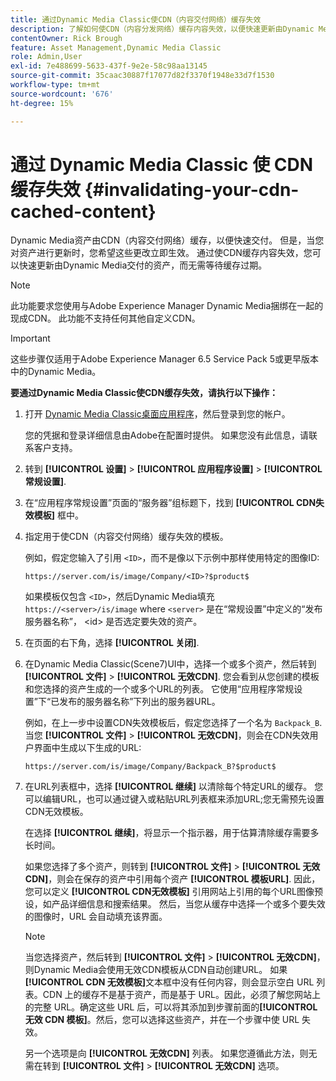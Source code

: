 ```yaml
---
title: 通过Dynamic Media Classic使CDN（内容交付网络）缓存失效
description: 了解如何使CDN（内容分发网络）缓存内容失效，以便快速更新由Dynamic Media交付的资产，而无需等待缓存过期。
contentOwner: Rick Brough
feature: Asset Management,Dynamic Media Classic
role: Admin,User
exl-id: 7e488699-5633-437f-9e2e-58c98aa13145
source-git-commit: 35caac30887f17077d82f3370f1948e33d7f1530
workflow-type: tm+mt
source-wordcount: '676'
ht-degree: 15%

---
```


# 通过 Dynamic Media Classic 使 CDN 缓存失效 {#invalidating-your-cdn-cached-content}

Dynamic Media资产由CDN（内容交付网络）缓存，以便快速交付。 但是，当您对资产进行更新时，您希望这些更改立即生效。 通过使CDN缓存内容失效，您可以快速更新由Dynamic Media交付的资产，而无需等待缓存过期。

>[!NOTE]
>
>此功能要求您使用与Adobe Experience Manager Dynamic Media捆绑在一起的现成CDN。 此功能不支持任何其他自定义CDN。

>[!IMPORTANT]
>
>这些步骤仅适用于Adobe Experience Manager 6.5 Service Pack 5或更早版本中的Dynamic Media。 <!-- If you are using Dynamic Media in AEM as a Cloud Service, [use the new steps found here](/help/assets/invalidate-cdn-cache-dynamic-media.md). -->

<!-- REMOVED MARCH 28, 2022 BECAUSE OF 404; NO REDIRECT WAS PUT IN PLACE BY SUPPORT See also [Cache overview in Dynamic Media Classic](https://helpx.adobe.com/experience-manager/scene7/kb/base/caching-questions/scene7-caching-overview.html). -->

**要通过Dynamic Media Classic使CDN缓存失效，请执行以下操作：**

1. 打开 [Dynamic Media Classic桌面应用程序](https://experienceleague.adobe.com/docs/dynamic-media-classic/using/getting-started/signing-out.html#getting-started)，然后登录到您的帐户。

   您的凭据和登录详细信息由Adobe在配置时提供。 如果您没有此信息，请联系客户支持。

1. 转到 **[!UICONTROL 设置]** > **[!UICONTROL 应用程序设置]** > **[!UICONTROL 常规设置]**.
1. 在“应用程序常规设置”页面的“服务器”组标题下，找到 **[!UICONTROL CDN失效模板]** 框中。

1. 指定用于使CDN（内容交付网络）缓存失效的模板。

   例如，假定您输入了引用 `<ID>`，而不是像以下示例中那样使用特定的图像ID:

   `https://server.com/is/image/Company/<ID>?$product$`

   如果模板仅包含 `<ID>`，然后Dynamic Media填充 `https://<server>/is/image` where `<server>` 是在“常规设置”中定义的“发布服务器名称”， &lt;id> 是否选定要失效的资产。

1. 在页面的右下角，选择 **[!UICONTROL 关闭]**.
1. 在Dynamic Media Classic(Scene7)UI中，选择一个或多个资产，然后转到 **[!UICONTROL 文件]** > **[!UICONTROL 无效CDN]**. 您会看到从您创建的模板和您选择的资产生成的一个或多个URL的列表。 它使用“应用程序常规设置”下“已发布的服务器名称”下列出的服务器URL。

   例如，在上一步中设置CDN失效模板后，假定您选择了一个名为 `Backpack_B`. 当您 **[!UICONTROL 文件]** > **[!UICONTROL 无效CDN]**，则会在CDN失效用户界面中生成以下生成的URL:

   `https://server.com/is/image/Company/Backpack_B?$product$`

1. 在URL列表框中，选择 **[!UICONTROL 继续]** 以清除每个特定URL的缓存。 您可以编辑URL，也可以通过键入或粘贴URL列表框来添加URL;您无需预先设置CDN无效模板。

   在选择 **[!UICONTROL 继续]**，将显示一个指示器，用于估算清除缓存需要多长时间。

   如果您选择了多个资产，则转到 **[!UICONTROL 文件]** > **[!UICONTROL 无效CDN]**，则会在保存的资产中引用每个资产 **[!UICONTROL 模板URL]**. 因此，您可以定义 **[!UICONTROL CDN无效模板]** 引用网站上引用的每个URL图像预设，如产品详细信息和搜索结果。 然后，当您从缓存中选择一个或多个要失效的图像时，URL 会自动填充该界面。

   >[!NOTE]
   >
   >当您选择资产，然后转到 **[!UICONTROL 文件]** > **[!UICONTROL 无效CDN]**，则Dynamic Media会使用无效CDN模板从CDN自动创建URL。 如果 **[!UICONTROL CDN 无效模板]**&#x200B;文本框中没有任何内容，则会显示空白 URL 列表。CDN 上的缓存不是基于资产，而是基于 URL。因此，必须了解您网站上的完整 URL。确定这些 URL 后，可以将其添加到步骤前面的&#x200B;**[!UICONTROL 无效 CDN 模板]**。然后，您可以选择这些资产，并在一个步骤中使 URL 失效。
   >
   >另一个选项是向 **[!UICONTROL 无效CDN]** 列表。 如果您遵循此方法，则无需在转到 **[!UICONTROL 文件]** > **[!UICONTROL 无效CDN]** 选项。
